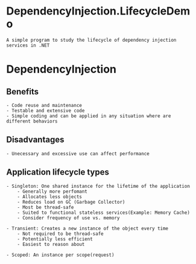 # DependencyInjection.LifecycleDemo
	A simple program to study the lifecycle of dependency injection services in .NET

# DependencyInjection

## Benefits
	- Code reuse and maintenance
	- Testable and extensive code
	- Simple coding and can be applied in any situation where are different behaviors
	
## Disadvantages
	- Unecessary and excessive use can affect performance

## Application lifecycle types
	- Singleton: One shared instance for the lifetime of the application
		- Generally more perfomant
		- Allocates less objects
		- Reduces load on GC (Garbage Collector)
		- Most be thread-safe
		- Suited to functional stateless services(Example: Memory Cache)
		- Consider frequency of use vs. memory
		
	- Transient: Creates a new instance of the object every time
		- Not required to be thread-safe 
		- Potentially less efficient
		- Easiest to reason about

	- Scoped: An instance per scope(request)
